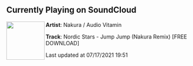 ## Currently Playing on SoundCloud

[<img align="left" width="100" src="https://i1.sndcdn.com/artworks-YRnC0yMu1XTDbQJN-eY0EkQ-t500x500.jpg">](https://soundcloud.com/nakura-1/jump-jump-remix)

**Artist**: Nakura / Audio Vitamin 

**Track**: Nordic Stars - Jump Jump (Nakura Remix) [FREE DOWNLOAD]

Last updated at 07/17/2021 19:51
